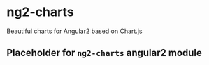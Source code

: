 # ng2-charts
Beautiful charts for Angular2 based on Chart.js

## Placeholder for `ng2-charts` angular2 module
